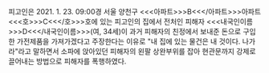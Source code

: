 피고인은 2021. 1. 23. 09:00경 서울 양천구 <<<아파트>>>B<<</아파트>>>아파트 <<<호>>>C<<</호>>>호에 있는 피고인의 집에서 전처인 피해자 <<<내국인이름>>>D<<</내국인이름>>>(여, 34세)이 과거 피해자의 친정에서 보내준 돈으로 구입한 가전제품을 가져가겠다고 주장한다는 이유로 "내 집에 있는 물건은 내 것이다. 나가라"라고 말하면서 소파에 앉아있던 피해자의 왼팔 상완부위를 잡아 현관문까지 강제로 끌어내는 방법으로 피해자를 폭행하였다.
